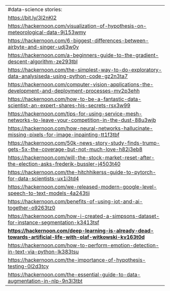 
<table>
  <tr>
   <td>#data-science stories:
   </td>
  </tr>
  <tr>
   <td><a href="https://bit.ly/3l2nKl2">https://bit.ly/3l2nKl2</a>
   </td>
  </tr>
  <tr>
   <td><a href="https://hackernoon.com/visualization-of-hypothesis-on-meteorological-data-9j153wmy">https://hackernoon.com/visualization-of-hypothesis-on-meteorological-data-9j153wmy</a>
   </td>
  </tr>
  <tr>
   <td><a href="https://hackernoon.com/6-biggest-differences-between-airbyte-and-singer-udj3w0y">https://hackernoon.com/6-biggest-differences-between-airbyte-and-singer-udj3w0y</a>
   </td>
  </tr>
  <tr>
   <td><a href="https://hackernoon.com/a-beginners-guide-to-the-gradient-descent-algorithm-ze293tbl">https://hackernoon.com/a-beginners-guide-to-the-gradient-descent-algorithm-ze293tbl</a>
   </td>
  </tr>
  <tr>
   <td><a href="https://hackernoon.com/the-simplest-way-to-do-exploratory-data-analysiseda-using-python-code-gz2n3ta7">https://hackernoon.com/the-simplest-way-to-do-exploratory-data-analysiseda-using-python-code-gz2n3ta7</a>
   </td>
  </tr>
  <tr>
   <td><a href="https://hackernoon.com/computer-vision-applications-the-development-and-deployment-processes-mv2p3ehh">https://hackernoon.com/computer-vision-applications-the-development-and-deployment-processes-mv2p3ehh</a>
   </td>
  </tr>
  <tr>
   <td><a href="https://hackernoon.com/how-to-be-a-fantastic-data-scientist-an-expert-shares-his-secrets-rsx3w99">https://hackernoon.com/how-to-be-a-fantastic-data-scientist-an-expert-shares-his-secrets-rsx3w99</a>
   </td>
  </tr>
  <tr>
   <td><a href="https://hackernoon.com/tips-for-using-service-mesh-networks-to-leave-your-competition-in-the-dust-88u3wjb">https://hackernoon.com/tips-for-using-service-mesh-networks-to-leave-your-competition-in-the-dust-88u3wjb</a>
   </td>
  </tr>
  <tr>
   <td><a href="https://hackernoon.com/how-neural-networks-hallucinate-missing-pixels-for-image-inpainting-tt1f3tbf">https://hackernoon.com/how-neural-networks-hallucinate-missing-pixels-for-image-inpainting-tt1f3tbf</a>
   </td>
  </tr>
  <tr>
   <td><a href="https://hackernoon.com/50k-news-story-study-finds-trump-gets-5x-the-coverage-but-not-much-love-h82j3eb8">https://hackernoon.com/50k-news-story-study-finds-trump-gets-5x-the-coverage-but-not-much-love-h82j3eb8</a>
   </td>
  </tr>
  <tr>
   <td><a href="https://hackernoon.com/will-the-stock-market-reset-after-the-election-asks-frederik-bussler-j4503t40">https://hackernoon.com/will-the-stock-market-reset-after-the-election-asks-frederik-bussler-j4503t40</a>
   </td>
  </tr>
  <tr>
   <td><a href="https://hackernoon.com/the-hitchhikerss-guide-to-pytorch-for-data-scientists-ux1i3td4">https://hackernoon.com/the-hitchhikerss-guide-to-pytorch-for-data-scientists-ux1i3td4</a>
   </td>
  </tr>
  <tr>
   <td><a href="https://hackernoon.com/we-released-modern-google-level-speech-to-text-models-4a243tii">https://hackernoon.com/we-released-modern-google-level-speech-to-text-models-4a243tii</a>
   </td>
  </tr>
  <tr>
   <td><a href="https://hackernoon.com/benefits-of-using-iot-and-ai-together-o9263tz0">https://hackernoon.com/benefits-of-using-iot-and-ai-together-o9263tz0</a>
   </td>
  </tr>
  <tr>
   <td><a href="https://hackernoon.com/how-i-created-a-simpsons-dataset-for-instance-segmentation-k3413tsf">https://hackernoon.com/how-i-created-a-simpsons-dataset-for-instance-segmentation-k3413tsf</a>
   </td>
  </tr>
  <tr>
   <td><strong><a href="https://hackernoon.com/deep-learning-is-already-dead-towards-artificial-life-with-olaf-witkowski-kv163t0d">https://hackernoon.com/deep-learning-is-already-dead-towards-artificial-life-with-olaf-witkowski-kv163t0d</a></strong>
   </td>
  </tr>
  <tr>
   <td><a href="https://hackernoon.com/how-to-perform-emotion-detection-in-text-via-python-lk383tsu">https://hackernoon.com/how-to-perform-emotion-detection-in-text-via-python-lk383tsu</a>
   </td>
  </tr>
  <tr>
   <td><a href="https://hackernoon.com/the-importance-of-hypothesis-testing-0l2d3tcy">https://hackernoon.com/the-importance-of-hypothesis-testing-0l2d3tcy</a>
   </td>
  </tr>
  <tr>
   <td><a href="https://hackernoon.com/the-essential-guide-to-data-augmentation-in-nlp-9n3l3tbt">https://hackernoon.com/the-essential-guide-to-data-augmentation-in-nlp-9n3l3tbt</a>
   </td>
  </tr>
</table>

